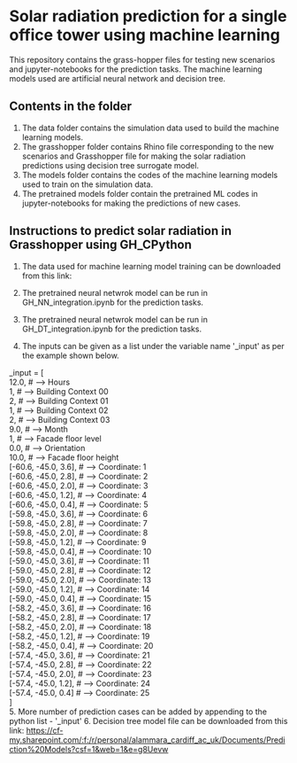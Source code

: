 # Solar radiation prediction for a single office tower using machine learning


This repository contains the grass-hopper files for testing new scenarios and jupyter-notebooks for the prediction tasks. The machine learning models used are artificial neural network and decision tree.


## Contents in the folder
1. The data folder contains the simulation data used to build the machine learning models.
2. The grasshopper folder contains Rhino file corresponding to the new scenarios and Grasshopper file for making the solar radiation predictions using decision tree surrogate model.
3. The models folder contains the  codes of the machine learning models used to train on the simulation data.
4. The pretrained models folder contain the pretrained ML codes in jupyter-notebooks for making the predictions of new cases. 

## Instructions to predict solar radiation in Grasshopper using GH_CPython 
1. The data used for machine learning model training can be downloaded from this link:

2. The pretrained neural netwrok model can be run in GH_NN_integration.ipynb for the prediction tasks. 
3. The pretrained neural netwrok model can be run in GH_DT_integration.ipynb for the prediction tasks.
4. The inputs can be given as a list under the variable name '_input' as per the example shown below.

_input = [   <br />
12.0, # --> Hours <br />
1, # --> Building Context 00 <br />
2, # --> Building Context 01  <br />
1, # --> Building Context 02 <br />
2, # --> Building Context 03  <br />
9.0, # --> Month  <br />
1, # --> Facade floor level <br />
0.0, # --> Orientation <br />
10.0, # --> Facade floor height <br />
[-60.6, -45.0, 3.6], # --> Coordinate: 1 <br />
[-60.6, -45.0, 2.8], # --> Coordinate: 2 <br />
[-60.6, -45.0, 2.0], # --> Coordinate: 3  <br />
[-60.6, -45.0, 1.2], # --> Coordinate: 4  <br />
[-60.6, -45.0, 0.4], # --> Coordinate: 5  <br />
[-59.8, -45.0, 3.6], # --> Coordinate: 6  <br />
[-59.8, -45.0, 2.8], # --> Coordinate: 7  <br />
[-59.8, -45.0, 2.0], # --> Coordinate: 8  <br />
[-59.8, -45.0, 1.2], # --> Coordinate: 9  <br />
[-59.8, -45.0, 0.4], # --> Coordinate: 10  <br />
[-59.0, -45.0, 3.6], # --> Coordinate: 11  <br />
[-59.0, -45.0, 2.8], # --> Coordinate: 12  <br />
[-59.0, -45.0, 2.0], # --> Coordinate: 13  <br />
[-59.0, -45.0, 1.2], # --> Coordinate: 14  <br />
[-59.0, -45.0, 0.4], # --> Coordinate: 15  <br />
[-58.2, -45.0, 3.6], # --> Coordinate: 16  <br />
[-58.2, -45.0, 2.8], # --> Coordinate: 17  <br />
[-58.2, -45.0, 2.0], # --> Coordinate: 18  <br />
[-58.2, -45.0, 1.2], # --> Coordinate: 19  <br />
[-58.2, -45.0, 0.4], # --> Coordinate: 20  <br />
[-57.4, -45.0, 3.6], # --> Coordinate: 21  <br />
[-57.4, -45.0, 2.8], # --> Coordinate: 22  <br />
[-57.4, -45.0, 2.0], # --> Coordinate: 23  <br />
[-57.4, -45.0, 1.2], # --> Coordinate: 24  <br />
[-57.4, -45.0, 0.4]  # --> Coordinate: 25  <br />
]  <br />
5. More number of prediction  cases can be added  by appending to the python list - '_input'
6. Decision tree model file can be downloaded from this link: 
https://cf-my.sharepoint.com/:f:/r/personal/alammara_cardiff_ac_uk/Documents/Prediction%20Models?csf=1&web=1&e=g8Uevw
